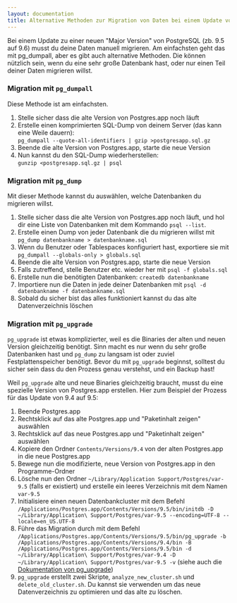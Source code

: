 ```yaml
---
layout: documentation
title: Alternative Methoden zur Migration von Daten bei einem Update von Postgres.app
---
```


Bei einem Update zu einer neuen "Major Version" von PostgreSQL (zb. 9.5 auf 9.6) musst du deine Daten manuell migrieren.
Am einfachsten geht das mit pg_dumpall, aber es gibt auch alternative Methoden.
Die können nützlich sein, wenn du eine sehr große Datenbank hast, oder nur einen Teil deiner Daten migrieren willst.

### Migration mit `pg_dumpall`

Diese Methode ist am einfachsten.

1.	Stelle sicher dass die alte Version von Postgres.app noch läuft
1.	Erstelle einen komprimierten SQL-Dump von deinem Server (das kann eine Weile dauern):<br>
	`pg_dumpall --quote-all-identifiers | gzip >postgresapp.sql.gz`
1.	Beende die alte Version von Postgres.app, starte die neue Version
1.	Nun kannst du den SQL-Dump wiederherstellen:<br>
	`gunzip <postgresapp.sql.gz | psql`

### Migration mit `pg_dump`

Mit dieser Methode kannst du auswählen, welche Datenbanken du migrieren willst.

1. Stelle sicher dass die alte Version von Postgres.app noch läuft, und hol dir eine Liste von Datenbanken mit dem Kommando `psql --list`.
1. Erstelle einen Dump von jeder Datenbank die du migrieren willst mit `pg_dump datenbankname > datenbankname.sql`
1. Wenn du Benutzer oder Tablespaces konfiguriert hast, exportiere sie mit `pg_dumpall --globals-only > globals.sql`
1. Beende die alte Version von Postgres.app, starte die neue Version
1. Falls zutreffend, stelle Benutzer etc. wieder her mit `psql -f globals.sql`
1. Erstelle nun die benötigten Datenbanken: `createdb datenbankname`
1. Importiere nun die Daten in jede deiner Datenbanken mit `psql -d datenbankname -f datenbankname.sql`
1. Sobald du sicher bist das alles funktioniert kannst du das alte Datenverzeichnis löschen


### Migration mit `pg_upgrade`

`pg_upgrade` ist etwas komplizierter, weil es die Binaries der alten und neuen Version gleichzeitig benötigt. Sinn macht es nur wenn du sehr große Datenbanken hast und `pg_dump` zu langsam ist oder zuviel Festplattenspeicher benötigt. Bevor du mit `pg_upgrade` beginnst, solltest du sicher sein dass du den Prozess genau verstehst, und ein Backup hast!

Weil `pg_upgrade` alte und neue Binaries gleichzeitig braucht, musst du eine spezielle Version von Postgres.app erstellen. Hier zum Beispiel der Prozess für das Update von 9.4 auf 9.5:

1. Beende Postgres.app
2. Rechtsklick auf das alte Postgres.app und "Paketinhalt zeigen" auswählen
3. Rechtsklick auf das neue Postgres.app und "Paketinhalt zeigen" auswählen
4. Kopiere den Ordner `Contents/Versions/9.4` von der alten Postgres.app in die neue Postgres.app
5. Bewege nun die modifizierte, neue Version von Postgres.app in den Programme-Ordner
6. Lösche nun den Ordner `~/Library/Application Support/Postgres/var-9.5` (falls er existiert) und erstelle ein leeres Verzeichnis mit dem Namen `var-9.5`
7. Initialisiere einen neuen Datenbankcluster mit dem Befehl `/Applications/Postgres.app/Contents/Versions/9.5/bin/initdb -D ~/Library/Application\ Support/Postgres/var-9.5 --encoding=UTF-8 --locale=en_US.UTF-8`
8. Führe das Migration durch mit dem Befehl `/Applications/Postgres.app/Contents/Versions/9.5/bin/pg_upgrade -b /Applications/Postgres.app/Contents/Versions/9.4/bin -B /Applications/Postgres.app/Contents/Versions/9.5/bin -d ~/Library/Application\ Support/Postgres/var-9.4 -D ~/Library/Application\ Support/Postgres/var-9.5 -v` (siehe auch die [Dokumentation von pg_upgrade](http://www.postgresql.org/docs/current/static/pgupgrade.html))
9. `pg_upgrade` erstellt zwei Skripte, `analyze_new_cluster.sh` und `delete_old_cluster.sh`. Du kannst sie verwenden um das neue Datenverzeichnis zu optimieren und das alte zu löschen.
